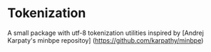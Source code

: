 # Tokenization
A small package with utf-8 tokenization utilities inspired by [Andrej Karpaty's minbpe repositoy] (https://github.com/karpathy/minbpe)
